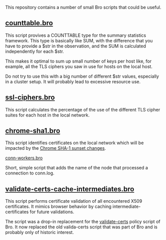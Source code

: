 This repository contains a number of small Bro scripts that could be useful.

[counttable.bro](counttable.bro)
--------------------------------

This script provives a COUNTTABLE type for the summary statistics framework. This type is basically like
SUM, with the difference that you have to provide a $str in the observation, and
the SUM is calculated independently for each $str.

This makes it optimal to sum up small number of keys per host like, for example,
all the TLS ciphers you saw in use for hosts on the local host.

Do not try to use this with a big number of different $str values, especially
in a cluster setup. It will probably lead to excessive resource use.

[ssl-ciphers.bro](ssl-ciphers.bro)
----------------------------------

This script calculates the percentage of the use of the different TLS cipher suites for each host in the local network.

[chrome-sha1.bro](chrome-sha1.bro)
----------------------------------

This script identifies certificates on the local network which will be
impacted by the [Chrome SHA-1 sunset changes](http://googleonlinesecurity.blogspot.com/2014/09/gradually-sunsetting-sha-1.html).

[conn-workers.bro](conn-workers.bro)

Short, simple script that adds the name of the node that processed a connection to conn.log.

[validate-certs-cache-intermediates.bro](validate-certs-cache-intermediates.bro)
--------------------------------------------------------------------------------
This script performs certificate validation of all encountered X509 certificates.
It mimics browser behavior by caching intermediate-certificates for future validations.

The script was a drop-in replacement for the [validate-certs](https://github.com/bro/bro/blob/master/scripts/policy/protocols/ssl/validate-certs.bro)
policy script of Bro. It now replaced the old valida-certs script that was part of Bro
and is probably only of historic interest.
